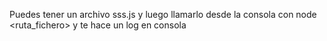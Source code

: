 Puedes tener un archivo sss.js y luego llamarlo desde la consola con node <ruta_fichero> y te hace un log en consola